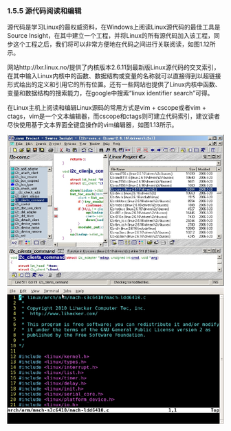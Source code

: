 ### 1.5.5 源代码阅读和编辑

源代码是学习Linux的最权威资料，在Windows上阅读Linux源代码的最佳工具是Source Insight，在其中建立一个工程，并将Linux的所有源代码加入该工程，同步这个工程之后，我们将可以非常方便地在代码之间进行关联阅读，如图1.12所示。

网站http://lxr.linux.no/提供了内核版本2.6.11到最新版Linux源代码的交叉索引，在其中输入Linux内核中的函数、数据结构或变量的名称就可以直接得到以超链接形式给出的定义和引用它的所有位置。还有一些网站也提供了Linux内核中函数、变量和数据结构的搜索能力，在google中搜索“linux identifier search”可得。

在Linux主机上阅读和编辑Linux源码的常用方式是vim + cscope或者vim + ctags，vim是一个文本编辑器，而cscope和ctags则可建立代码索引，建议读者尽快使用基于文本界面全键盘操作的vim编辑器，如图1.13所示。



![P34_38174.jpg](../images/P34_38174.jpg)
![P34_38177.jpg](../images/P34_38177.jpg)
